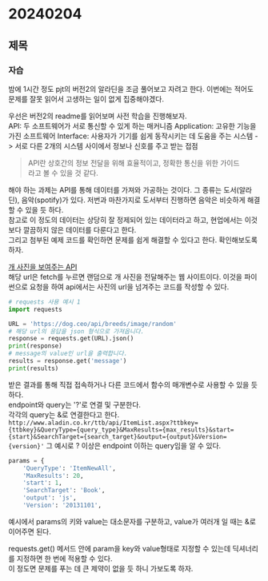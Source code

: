 # 20240204
## 제목
### 자습
밤에 1시간 정도 pjt의 버전2의 알라딘을 조금 풀어보고 자려고 한다. 이번에는 적어도 문제를 잘못 읽어서 고생하는 일이 없게 집중해야겠다.  

우선은 버전2의 readme를 읽어보며 사전 학습을 진행해보자.  
API: 두 소프트웨어가 서로 통신할 수 있게 하는 매커니즘
Application: 고유한 기능을 가진 소프트웨어
Interface: 사용자가 기기를 쉽게 동작시키는 데 도움을 주는 시스템
-> 서로 다른 2개의 시스템 사이에서 정보나 신호를 주고 받는 접점

> API란 상호간의 정보 전달을 위해 효율적이고, 정확한 통신을 위한 가이드  
라고 볼 수 있을 것 같다.

해야 하는 과제는 API를 통해 데이터를 가져와 가공하는 것이다. 그 종류는 도서(알라딘), 음악(spotify)가 있다. 저번과 마찬가지로 도서부터 진행하면 음악은 비슷하게 해결할 수 있을 듯 하다.  
참고로 이 정도의 데이터는 상당히 잘 정제되어 있는 데이터라고 하고, 현업에서는 이것보다 깔끔하지 않은 데이터를 다룬다고 한다.  
그리고 첨부된 예제 코드를 확인하면 문제를 쉽게 해결할 수 있다고 한다. 확인해보도록 하자. 

[개 사진을 보여주는 API](https://dog.ceo/dog-api)  
해당 url은 fetch를 누르면 랜덤으로 개 사진을 전달해주는 웹 사이트이다. 이것을 파이썬으로 요청을 하여 api에서는 사진의 url을 넘겨주는 코드를 작성할 수 있다.

``` python
# requests 사용 예시 1
import requests

URL = 'https://dog.ceo/api/breeds/image/random'
# 해당 url의 응답을 json 형식으로 가져옵니다.
response = requests.get(URL).json()
print(response)
# message의 value인 url을 출력합니다.
results = response.get('message')
print(results)
```
받은 결과를 통해 직접 접속하거나 다른 코드에서 함수의 매개변수로 사용할 수 있을 듯 하다.  
endpoint와 query는 '?'로 연결 및 구분한다.  
각각의 query는 &로 연결한다고 한다.
`http://www.aladin.co.kr/ttb/api/ItemList.aspx?ttbkey={ttbkey}&QueryType={query_type}&MaxResults={max_results}&start={start}&SearchTarget={search_target}&output={output}&Version={version}'`
그 예시로 ? 이상은 endpoint 이하는 query임을 알 수 있다.

``` python
params = {
    'QueryType': 'ItemNewAll',
    'MaxResults': 20,
    'start': 1,
    'SearchTarget': 'Book',
    'output': 'js',
    'Version': '20131101',
```
예시에서 params의 키와 value는 대소문자를 구분하고, value가 여러개 일 때는 &로 이어주면 된다.  

requests.get() 메서드 안에 param을 key와 value형태로 지정할 수 있는데 딕셔너리를 지정하면 한 번에 적용할 수 있다.  
이 정도면 문제를 푸는 데 큰 제약이 없을 듯 하니 가보도록 하자.